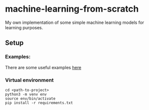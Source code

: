 # machine-learning-from-scratch

My own implementation of some simple machine learning models for learning purposes.

## Setup

### Examples:

There are some useful examples [here](notebooks/examples.md)

### Virtual environment

```commandline
cd <path-to-project>
python3 -m venv env
source env/bin/activate
pip install -r requirements.txt
```
